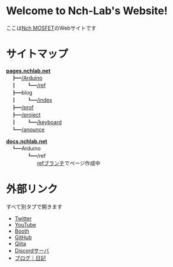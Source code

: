 # Welcome to Nch-Lab's Website!

ここは<a href="https://twitter.com/Nch_MOSFET" target="_blank" rel="noopener noreferrer">Nch MOSFET</a>のWebサイトです

# サイトマップ

[**pages.nchlab.net**](https://pages.nchlab.net)  
　┣━[/Arduino](./Arduino)  
　┃　　┗━[/ref](./Arduino/ref)  
　┣━blog  
　┃　　┗━[/index](./blog/index)  
　┣━[/prof](./prof)  
　┣━[/project](./project)  
　┃　　┗━[/keyboard](./project/keyboard)  
　┗━[/anounce](./anounce)  

[**docs.nchlab.net**](https://docs.nchlab.net)  
　┗━Arduino  
　　　　┗━/ref  
　　　　　　[refブランチ](https://github.com/Nch-Lab/docs/tree/ref/Arduino/ref)でページ作成中

<!-- コピペ用 -->
<!--
┣ ┠ ┝ ├
┫ ┨ ┥ ┤ 
│ ┃
─ ━
┌ ┏ ┓ ┐
└ ┗ ┛ ┘
-->

# 外部リンク

すべて別タブで開きます

- <a href="https://twitter.com/Nch_MOSFET" target="_blank" rel="noopener noreferrer">Twitter</a>
- <a href="https://www.youtube.com/channel/UCHh3sU1-ILivTzyj8Z14X7w" target="_blank" rel="noopener noreferrer">YouTube</a>
- <a href="https://nch-mosfet.booth.pm/" target="_blank" rel="noopener noreferrer">Booth</a>
- <a href="https://github.com/Nch-MOSFET" target="_blank" rel="noopener noreferrer">GitHub</a>
- <a href="https://qiita.com/Nch_MOSFET" target="_blank" rel="noopener noreferrer">Qiita</a>
- <a href="https://discord.gg/r3HeMB2B6a" target="_blank" rel="noopener noreferrer">Discordサーバ</a>
- <a href="https://pages.nchlab.net/blog/index/" target="_blank" rel="noopener noreferrer">ブログ｜日記</a>
